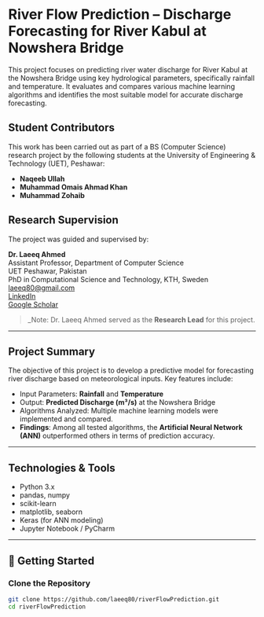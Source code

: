 # River Flow Prediction – Discharge Forecasting for River Kabul at Nowshera Bridge

This project focuses on predicting river water discharge for River Kabul at the Nowshera Bridge using key hydrological parameters, specifically rainfall and temperature. It evaluates and compares various machine learning algorithms and identifies the most suitable model for accurate discharge forecasting.

## Student Contributors

This work has been carried out as part of a BS (Computer Science) research project by the following students at the University of Engineering & Technology (UET), Peshawar:

- **Naqeeb Ullah**
- **Muhammad Omais Ahmad Khan**
- **Muhammad Zohaib**

## Research Supervision

The project was guided and supervised by:

**Dr. Laeeq Ahmed**  
Assistant Professor, Department of Computer Science  
UET Peshawar, Pakistan  
PhD in Computational Science and Technology, KTH, Sweden  
[laeeq80@gmail.com](mailto:laeeq80@gmail.com)  
[LinkedIn](https://linkedin.com/in/laeeq-ahmed)  
[Google Scholar](https://scholar.google.com/citations?user=vNyxFscAAAAJ&hl=en)

> _Note: Dr. Laeeq Ahmed served as the **Research Lead** for this project.

---

## Project Summary

The objective of this project is to develop a predictive model for forecasting river discharge based on meteorological inputs. Key features include:

- Input Parameters: **Rainfall** and **Temperature**
- Output: **Predicted Discharge (m³/s)** at the Nowshera Bridge
- Algorithms Analyzed: Multiple machine learning models were implemented and compared.
- **Findings**: Among all tested algorithms, the **Artificial Neural Network (ANN)** outperformed others in terms of prediction accuracy.

---

## Technologies & Tools

- Python 3.x
- pandas, numpy
- scikit-learn
- matplotlib, seaborn
- Keras (for ANN modeling)
- Jupyter Notebook / PyCharm

---

## 🚀 Getting Started

### Clone the Repository

```bash
git clone https://github.com/laeeq80/riverFlowPrediction.git
cd riverFlowPrediction
